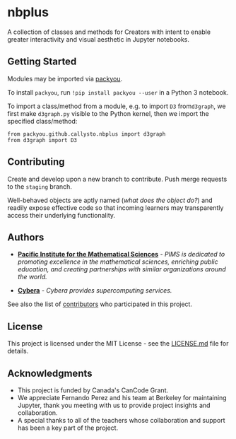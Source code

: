 # nbplus

A collection of classes and methods for Creators with intent to enable greater interactivity and visual aesthetic in Jupyter notebooks.

## Getting Started

Modules may be imported via [packyou](https://github.com/llazzaro/packyou).

To install `packyou`, run `!pip install packyou --user` in a Python 3 notebook.

To import a class/method from a module, e.g. to import `D3` from`d3graph`, we first make `d3graph.py` visible to the Python kernel, then we import the specified class/method:

```
from packyou.github.callysto.nbplus import d3graph
from d3graph import D3
```

## Contributing

Create and develop upon a new branch to contribute. Push merge requests to the `staging` branch.

Well-behaved objects are aptly named (_what does the object do?_) and readily expose effective code so that incoming learners may transparently access their underlying functionality.

## Authors

* [**Pacific Institute for the Mathematical Sciences**](http://www.pims.math.ca) - *PIMS is dedicated to promoting excellence in the mathematical sciences, enriching public education, and creating partnerships with similar organizations around the world.* 

* [**Cybera**](https://www.cybera.ca) - *Cybera provides supercomputing services.* 

See also the list of [contributors](https://github.com/callysto/nbplus/graphs/contributors) who participated in this project.

## License

This project is licensed under the MIT License - see the [LICENSE.md](LICENSE.md) file for details.

## Acknowledgments

* This project is funded by Canada's CanCode Grant.
* We appreciate Fernando Perez and his team at Berkeley for maintaining Jupyter, thank you meeting with us to provide project insights and collaboration.
* A special thanks to all of the teachers whose collaboration and support has been a key part of the project.
